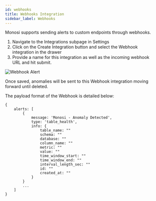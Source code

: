 ```yaml
---
id: webhooks
title: Webhooks Integration
sidebar_label: Webhooks
---
```


Monosi supports sending alerts to custom endpoints through webhooks.

1. Navigate to the Integrations subpage in Settings
2. Click on the Create Integration button and select the Webhook integration in the drawer
3. Provide a name for this integration as well as the incoming webhook URL and hit submit.

<img src="/img/integrations/webhook_alert.png" alt="Webhook Alert" />

Once saved, anomalies will be sent to this Webhook integration moving forward until deleted.

The payload format of the Webhook is detailed below:

```
{
    alerts: [
        {
            message: 'Monosi - Anomaly Detected', 
            type: 'table_health',
            info: {
                table_name: ""
                schema: ""
                database: ""
                column_name: ""
                metric: ""
                value: ""
                time_window_start: ""
                time_window_end: ""
                interval_length_sec: ""
                id: ""
                created_at: ""
            }
        }
        ...
    ]
}
```
